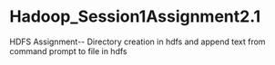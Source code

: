 # Hadoop_Session1Assignment2.1
HDFS Assignment--
Directory creation in hdfs and append text from command prompt to file in hdfs
